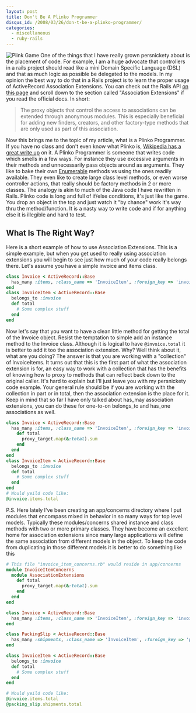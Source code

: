 ```yaml
--- 
layout: post
title: Don't Be A Plinko Programmer
disqus_id: /2008/03/26/don-t-be-a-plinko-programmer/
categories: 
  - miscellaneous
  - ruby-rails
---
```



<p class="clearfix">
  <img src="/assets/plinko.png" alt="Plink Game" class="floatr ml20" />
  One of the things that I have really grown persnickety about is the placement of code. For example, I am a huge advocate that controllers in a rails project should read like a mini Domain Specific Language (DSL) and that as much logic as possible be delegated to the models. In my opinion the best way to do that in a Rails project is to learn the proper usage of ActiveRecord Association Extensions. You can check out the Rails API <a href="http://api.rubyonrails.com/classes/ActiveRecord/Associations/ClassMethods.html">on this page</a> and scroll down to the section called "Association Extensions" if you read the official docs. In short:
</p>

<blockquote>
  The proxy objects that control the access to associations can be extended through anonymous modules. This is especially beneficial for adding new finders, creators, and other factory-type methods that are only used as part of this association.
</blockquote>

<p>
  Now this brings me to the topic of my article, what is a Plinko Programmer. If you have no class and don't even know what Plinko is, <a href="http://en.wikipedia.org/wiki/Plinko">Wikipedia has a great write up</a> on it. A Plinko Programmer is someone that writes code which smells in a few ways. For instance they use excessive arguments in their methods and unnecessarily pass objects around as arguments. They like to bake their own <a href="http://www.ruby-doc.org/core/classes/Enumerable.html">Enumerable</a> methods vs using the ones readily available. They even like to create large class level methods, or even worse controller actions, that really should be factory methods in 2 or more classes. The analogy is akin to much of the Java code I have rewritten in Rails. Plinko code is long and full of if/else conditions, it's just like the game. You drop an object in the top and just watch it "by chance" work it's way thru the method/function. It is a nasty way to write code and if for anything else it is illegible and hard to test.
</p>


<h2>What Is The Right Way?</h2>

<p>
  Here is a short example of how to use Association Extensions. This is a simple example, but when you get used to really using association extensions you will begin to see just how much of your code really belongs there. Let's assume you have a simple invoice and items class.
</p>

~~~ruby
class Invoice < ActiveRecord::Base
  has_many :items, :class_name => 'InvoiceItem', :foreign_key => 'invoice_id'
end
class InvoiceItem < ActiveRecord::Base
  belongs_to :invoice
  def total
    # Some complex stuff
  end
end
~~~

<p>
  Now let's say that you want to have a clean little method for getting the total of the Invoice object. Resist the temptation to simple add an instance method to the Invoice class. Although it is logical to have <code>@invoice.total</code> it is better to add it too the association extension. Why? Well think about it, what are you doing? The answer is that you are working with a "collection" of InvoiceItems. It turns out that this is the first part of what the association extension is for, an easy way to work with a collection that has the benefits of knowing how to proxy to methods that can reflect back down to the original caller. It's hard to explain but I'll just leave you with my persnickety code example. Your general rule should be if you are working with the collection in part or in total, then the association extension is the place for it. Keep in mind that so far I have only talked about has_may association extensions, you can do these for one-to-on belongs_to and has_one associations as well.
</p>

~~~ruby
class Invoice < ActiveRecord::Base
  has_many :items, :class_name => 'InvoiceItem', :foreign_key => 'invoice_id' do
    def total
      proxy_target.map(&:total).sum
    end
  end
end
class InvoiceItem < ActiveRecord::Base
  belongs_to :invoice
  def total
    # Some complex stuff
  end
end
# Would yeild code like:
@invoice.items.total
~~~

<p>P.S. Here lately I've been creating an app/concerns directory where I put modules that encompass mixed in behavior in so many ways for top level models. Typically these modules/concerns shared instance and class methods with two or more primary classes. They have become an excellent home for association extensions since many large applications will define the same association from different models in the object. To keep the code from duplicating in those different models it is better to do something like this</p>

~~~ruby
# This file "invoice_item_concerns.rb" would reside in app/concerns
module InvoiceItemConcerns
  module AssociationExtensions
    def total
      proxy_target.map(&:total).sum
    end
  end
end

class Invoice < ActiveRecord::Base
  has_many :items, :class_name => 'InvoiceItem', :foreign_key => 'invoice_id', :extend => InvoiceItemConcerns::AssociationExtensions
end

class PackingSlip < ActiveRecord::Base
  has_many :shipments, :class_name => 'InvoiceItem', :foreign_key => 'packing_slip_id', :extend => InvoiceItemConcerns::AssociationExtensions
end

class InvoiceItem < ActiveRecord::Base
  belongs_to :invoice
  def total
    # Some complex stuff
  end
end

# Would yeild code like:
@invoice.items.total
@packing_slip.shipments.total
~~~



